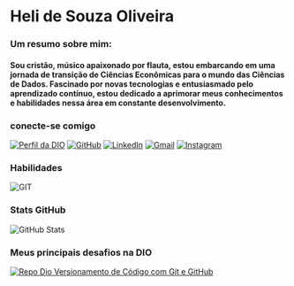 # Heli de Souza Oliveira

### Um resumo sobre mim:

#### Sou cristão, músico apaixonado por flauta, estou embarcando em uma jornada de transição de Ciências Econômicas para o mundo das Ciências de Dados. Fascinado por novas tecnologias e entusiasmado pelo aprendizado contínuo, estou dedicado a aprimorar meus conhecimentos e habilidades nessa área em constante desenvolvimento.

### conecte-se comigo

[![Perfil da DIO](https://img.shields.io/badge/-Meu%20Perfil%20na%20DIO-30A3DC?style=for-the-badge)](https://web.dio.me/users/heli_souza?tab=skills) [![GitHub](https://img.shields.io/badge/GitHub-000?style=for-the-badge&logo=github&logoColor=30A3DC)](https://github.com/helizeira)
[![LinkedIn](https://img.shields.io/badge/LinkedIn-0077B5?style=for-the-badge&logo=linkedin&logoColor=white)](https://www.linkedin.com/in/heli-de-souza/) [![Gmail](https://img.shields.io/badge/Gmail-D14836?style=for-the-badge&logo=gmail&logoColor=white)](mailto:heli.souza@ufms.br) [![Instagram](https://img.shields.io/badge/Instagram-000?style=for-the-badge&logo=instagram)](https://www.instagram.com/helidatawhinz/)

### Habilidades

![GIT](https://img.shields.io/badge/Git-E34F26?style=for-the-badge&logo=git&logoColor=white)

### Stats GitHub

![GitHub Stats](https://github-readme-stats.vercel.app/api?username=helizeira&theme=transparent&bg_color=000&border_color=30A3DC&show_icons=true&icon_color=30A3DC&title_color=E94D5F&text_color=FFF)

### Meus principais desafios na DIO

[![Repo Dio Versionamento de Código com Git e GitHub](https://github-readme-stats.vercel.app/api/pin/?username=elidianaandrade&repo=dio-lab-open-source&bg_color=000&border_color=30A3DC&show_icons=true&icon_color=30A3DC&title_color=E34F26F&text_color=FFF)](https://github.com/helizeira/dio-curso-git-github.git)

